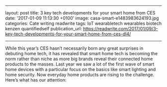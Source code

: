   - --
layout: post
title: 3 key tech developments for your smart home from CES
date: '2017-01-09 11:13:30 +0100'
image: casa-smart-e1483983624193.jpg
categories: Cate writing readwrite
tags: IoT wearabletech wearables biotech kenzen quantifiedself
publication_url: https://readwrite.com/2017/01/09/3-key-tech-developments-for-your-smart-home-from-ces-dl4/

---
While this year’s CES hasn’t necessarily born any great surprises in debuting home tech, it has revealed that smart home tech is becoming the norm rather than niche as more big brands reveal their connected home products to the masses. Last year we saw a lot of the first wave of smart home devices with a particular focus on the basics like smart lighting and home security. Now everyday home products are rising to the challenge. Here’s what has our attention:
